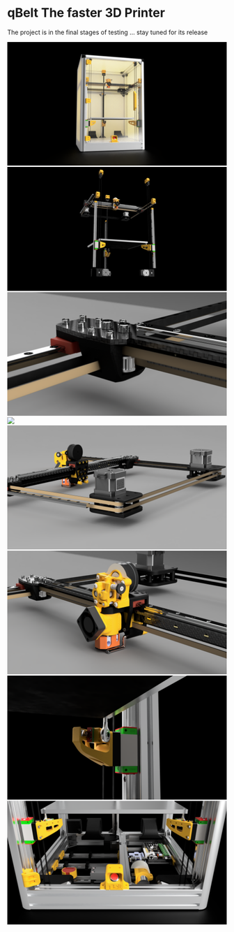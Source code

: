 # qBelt The faster 3D Printer

The project is in the final stages of testing ... stay tuned for its release

![](IMG/qbelt.png)
![](IMG/qbelt_axis.png)
![](IMG/qbelt_gantry_y_support.png)
![](IMG/qbelt_gantry.png)
![](IMG/qbelt_gantry_motor.png)
![](IMG/qbelt_mount.png)
![](IMG/qbelt_z_support.png)
![](IMG/qbelt_elettronics.png)


